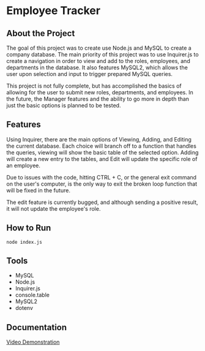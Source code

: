 # Employee Tracker

## About the Project

The goal of this project was to create use Node.js and MySQL to create a company database. The main priority of this project was to use Inquirer.js to create a navigation in order to view and add to the roles, employees, and departments in the database. It also features MySQL2, which allows the user upon selection and input to trigger prepared MySQL queries.

This project is not fully complete, but has accomplished the basics of allowing for the user to submit new roles, departments, and employees. In the future, the Manager features and the ability to go more in depth than just the basic options is planned to be tested.

## Features

Using Inquirer, there are the main options of Viewing, Adding, and Editing the current database. Each choice will branch off to a function that handles the queries, viewing will show the basic table of the selected option. Adding will create a new entry to the tables, and Edit will update the specific role of an employee.

Due to issues with the code, hitting CTRL + C, or the general exit command on the user's computer, is the only way to exit the broken loop function that will be fixed in the future.

The edit feature is currently bugged, and although sending a positive result, it will not update the employee's role.

## How to Run

```
node index.js
```

## Tools

* MySQL
* Node.js
* Inquirer.js
* console.table
* MySQL2
* dotenv

## Documentation

[Video Demonstration](https://www.youtube.com/watch?v=PABCgtfA3-M)